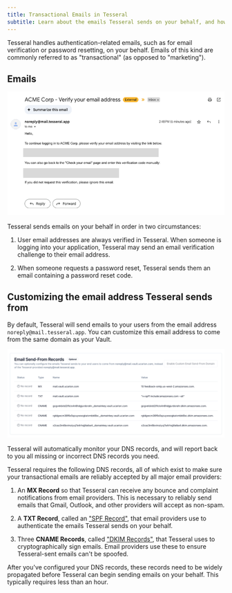 ```yaml
---
title: Transactional Emails in Tesseral
subtitle: Learn about the emails Tesseral sends on your behalf, and how to customize the email address they come from.
---
```


Tesseral handles authentication-related emails, such as for email verification
or password resetting, on your behalf. Emails of this kind are commonly referred
to as "transactional" (as opposed to "marketing").

## Emails 

<Frame caption="An example of a transactional email sent by Tesseral">
  <img src="transactional-emails-example.png" alt="" />
</Frame>

Tesseral sends emails on your behalf in order in two circumstances:

1. User email addresses are always verified in Tesseral. When someone is logging
   into your application, Tesseral may send an email verification challenge to
   their email address.

2. When someone requests a password reset, Tesseral sends them an email
   containing a password reset code.

## Customizing the email address Tesseral sends from

By default, Tesseral will send emails to your users from the email address
`noreply@mail.tesseral.app`. You can customize this email address to come from
the same domain as your Vault.

<Frame caption="DNS Settings for a custom transactional email address">
  <img src="transactional-emails-dns.png" alt="" />
</Frame>

Tesseral will automatically monitor your DNS records, and will report back to
you all missing or incorrect DNS records you need.

Tesseral requires the following DNS records, all of which exist to make sure
your transactional emails are reliably accepted by all major email providers:

1. An **MX Record** so that Tesseral can receive any bounce and complaint
   notifications from email providers. This is necessary to reliably send emails
   that Gmail, Outlook, and other providers will accept as non-spam.

2. A **TXT Record**, called an ["SPF
   Record"](https://datatracker.ietf.org/doc/html/rfc7208), that email providers
   use to authenticate the emails Tesseral sends on your behalf.

3. Three **CNAME Records**, called ["DKIM
   Records"](https://en.wikipedia.org/wiki/DomainKeys_Identified_Mail), that
   Tesseral uses to cryptographically sign emails. Email providers use these to
   ensure Tesseral-sent emails can't be spoofed.

After you've configured your DNS records, these records need to be widely
propagated before Tesseral can begin sending emails on your behalf. This
typically requires less than an hour.
